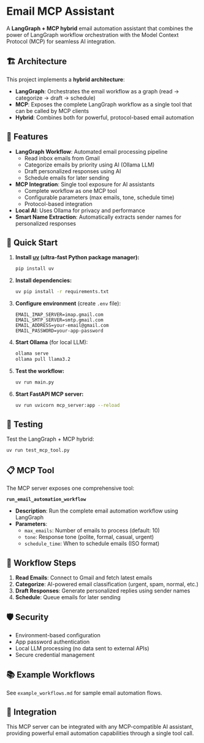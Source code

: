 # Email MCP Assistant

A **LangGraph + MCP hybrid** email automation assistant that combines the power of LangGraph workflow orchestration with the Model Context Protocol (MCP) for seamless AI integration.

## 🏗️ Architecture

This project implements a **hybrid architecture**:

- **LangGraph**: Orchestrates the email workflow as a graph (read → categorize → draft → schedule)
- **MCP**: Exposes the complete LangGraph workflow as a single tool that can be called by MCP clients
- **Hybrid**: Combines both for powerful, protocol-based email automation

## 🔧 Features

- **LangGraph Workflow**: Automated email processing pipeline
  - Read inbox emails from Gmail
  - Categorize emails by priority using AI (Ollama LLM)
  - Draft personalized responses using AI
  - Schedule emails for later sending
- **MCP Integration**: Single tool exposure for AI assistants
  - Complete workflow as one MCP tool
  - Configurable parameters (max emails, tone, schedule time)
  - Protocol-based integration
- **Local AI**: Uses Ollama for privacy and performance
- **Smart Name Extraction**: Automatically extracts sender names for personalized responses

## 🚀 Quick Start

1. **Install [uv](https://github.com/astral-sh/uv) (ultra-fast Python package manager):**
   ```bash
   pip install uv
   ```

2. **Install dependencies:**
   ```bash
   uv pip install -r requirements.txt
   ```

3. **Configure environment** (create `.env` file):
   ```env
   EMAIL_IMAP_SERVER=imap.gmail.com
   EMAIL_SMTP_SERVER=smtp.gmail.com
   EMAIL_ADDRESS=your-email@gmail.com
   EMAIL_PASSWORD=your-app-password
   ```

4. **Start Ollama** (for local LLM):
   ```bash
   ollama serve
   ollama pull llama3.2
   ```

5. **Test the workflow:**
   ```bash
   uv run main.py
   ```

6. **Start FastAPI MCP server:**
   ```bash
   uv run uvicorn mcp_server:app --reload
   ```

## 🧪 Testing

Test the LangGraph + MCP hybrid:
```bash
uv run test_mcp_tool.py
```

## 📋 MCP Tool

The MCP server exposes one comprehensive tool:

**`run_email_automation_workflow`**
- **Description**: Run the complete email automation workflow using LangGraph
- **Parameters**:
  - `max_emails`: Number of emails to process (default: 10)
  - `tone`: Response tone (polite, formal, casual, urgent)
  - `schedule_time`: When to schedule emails (ISO format)

## 🔄 Workflow Steps

1. **Read Emails**: Connect to Gmail and fetch latest emails
2. **Categorize**: AI-powered email classification (urgent, spam, normal, etc.)
3. **Draft Responses**: Generate personalized replies using sender names
4. **Schedule**: Queue emails for later sending

## 🛡️ Security

- Environment-based configuration
- App password authentication
- Local LLM processing (no data sent to external APIs)
- Secure credential management

## 📚 Example Workflows

See `example_workflows.md` for sample email automation flows.

## 🔗 Integration

This MCP server can be integrated with any MCP-compatible AI assistant, providing powerful email automation capabilities through a single tool call. 